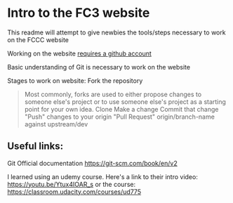 # Intro to the FC3 website
This readme will attempt to give newbies the tools/steps necessary to work on the FCCC website

Working on the website [requires a github account](https://help.github.com/articles/signing-up-for-a-new-github-account/)

Basic understanding of Git is necessary to work on the website


Stages to work on website:
Fork the repository

>Most commonly, forks are used to either propose changes to someone else's project or to use someone else's project as a starting point for your own idea.
Clone
Make a change
Commit that change
"Push" changes to your origin
"Pull Request" origin/branch-name against upstream/dev



## Useful links:
Git
Official documentation
https://git-scm.com/book/en/v2

I learned using an udemy course.
Here's a link to their intro video: https://youtu.be/Ytux4IOAR_s
or the course: https://classroom.udacity.com/courses/ud775
